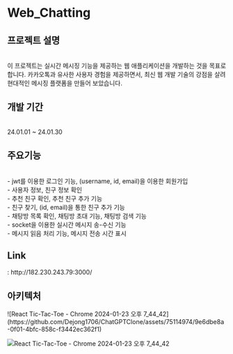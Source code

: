 # Web_Chatting

<h2>프로젝트 설명</h2><br/>
   이 프로젝트는 실시간 메시징 기능을 제공하는 웹 애플리케이션을 개발하는 것을 목표로 합니다. 카카오톡과 유사한 사용자 경험을 제공하면서, 최신 웹 개발 기술의 강점을 살려 현대적인 메시징 플랫폼을 만들어 보았습니다.<br/>
   
<h2>개발 기간</h2><br/>
     24.01.01 ~ 24.01.30<br/>
     
<h2>주요기능</h2><br/>
     - jwt를 이용한 로그인 기능, (username, id, email)을 이용한 회원가입<br/>
     - 사용자 정보, 친구 정보 확인<br/>
     - 추천 친구 확인, 추천 친구 추가 기능<br/>
     - 친구 찾기, (id, email)을 통한 친구 추가 기능<br/>
     - 채탕방 목록 확인, 채팅방 초대 기능, 채팅방 검색 기능<br/>
     - socket을 이용한 실시간 메시지 송-수신 기능<br/>
     - 메시지 읽음 처리 기능, 메시지 전송 시간 표시<br/>
    
<h2>Link</h2> : http://182.230.243.79:3000/
<h2>아키텍처</h2>
![React Tic-Tac-Toe - Chrome 2024-01-23 오후 7_44_42](https://github.com/Dejong1706/ChatGPTClone/assets/75114974/9e6dbe8a-0f01-4bfc-858c-f3442ec362f1)

![React Tic-Tac-Toe - Chrome 2024-01-23 오후 7_44_42](https://github.com/Dejong1706/ChatGPTClone/assets/75114974/9e6dbe8a-0f01-4bfc-858c-f3442ec362f1)



